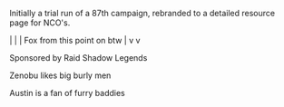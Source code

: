 Initially a trial run of a 87th campaign, rebranded to a detailed resource page for NCO's.

|                            |
| Fox from this point on btw |
v                            v

Sponsored by Raid Shadow Legends

Zenobu likes big burly men

Austin is a fan of furry baddies